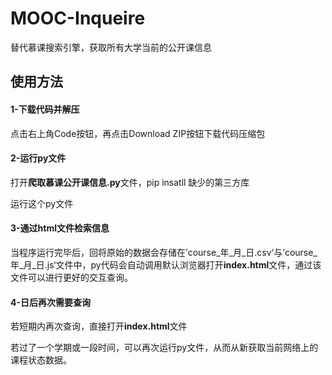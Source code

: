 # MOOC-Inqueire
替代慕课搜索引擎，获取所有大学当前的公开课信息

## 使用方法

#### 1-下载代码并解压

点击右上角Code按钮，再点击Download ZIP按钮下载代码压缩包

####  2-运行py文件

打开**爬取慕课公开课信息.py**文件，pip insatll 缺少的第三方库

运行这个py文件

#### 3-通过html文件检索信息

当程序运行完毕后，回将原始的数据会存储在’course_年_月_日.csv‘与’course_年_月_日.js‘文件中，py代码会自动调用默认浏览器打开**index.html**文件，通过该文件可以进行更好的交互查询。

#### 4-日后再次需要查询

若短期内再次查询，直接打开**index.html**文件

若过了一个学期或一段时间，可以再次运行py文件，从而从新获取当前网络上的课程状态数据。

